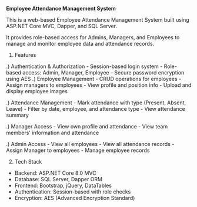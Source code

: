 **Employee Attendance Management System**

This is a web-based Employee Attendance Management System built using ASP.NET Core MVC, Dapper, and SQL Server. 

It provides role-based access for Admins, Managers, and Employees to manage and monitor employee data and attendance records.

 1) Features
    
  .) Authentication & Authorization
     - Session-based login system
     - Role-based access: Admin, Manager, Employee
     - Secure password encryption using AES
  .) Employee Management
     - CRUD operations for employees
     -  Assign managers to employees
     -  View profile and position info
     -  Upload and display employee images
     
  .) Attendance Management
     - Mark attendance with type (Present, Absent, Leave)
     - Filter by date, employee, and attendance type
     - View attendance summary
    
  .) Manager Access
     - View own profile and attendance
     - View team members' information and attendance
     
  .) Admin Access
     - View all employees
     - View all attendance records
     - Assign Manager to employees
     - Manage employee records
     
 2) Tech Stack
   - Backend: ASP.NET Core 8.0 MVC
   - Database: SQL Server, Dapper ORM
   - Frontend: Bootstrap, jQuery, DataTables
   - Authentication: Session-based with role checks
   - Encryption: AES (Advanced Encryption Standard)
